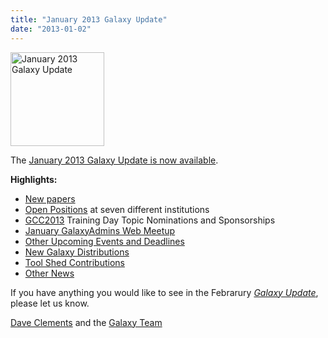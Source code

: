 ```yaml
---
title: "January 2013 Galaxy Update"
date: "2013-01-02"
---
```

<div class='right'><a href='/galaxy-updates/2013-01/'><img src="/images/logos/GalaxyUpdate200.png" alt="January 2013 Galaxy Update" width=150 /></a></div>

The [January 2013 Galaxy Update is now available](/galaxy-updates/2013-01/).

**Highlights:**

* [New papers](/galaxy-updates/2013-01/#new-papers)
* [Open Positions](/galaxy-updates/2013-01/#whos-hiring) at seven different institutions
* [GCC2013](/galaxy-updates/2013-01/#gcc2013) Training Day Topic Nominations and Sponsorships
* [January GalaxyAdmins Web Meetup](/galaxy-updates/2013-01/#january-galaxyadmins-web-meetup)
* [Other Upcoming Events and Deadlines](/galaxy-updates/2013-01/#other-upcoming-events-and-deadlines)
* [New Galaxy Distributions](/galaxy-updates/2013-01/#new-galaxy-distributions)
* [Tool Shed Contributions](/galaxy-updates/2013-01/#toolshed-contributions)
* [Other News](/galaxy-updates/2013-01/#other-news)

If you have anything you would like to see in the Febrarury *[Galaxy Update](/galaxy-updates/)*, please let us know.

[Dave Clements](/people/dave-clements/) and the [Galaxy Team](/galaxy-team/)
